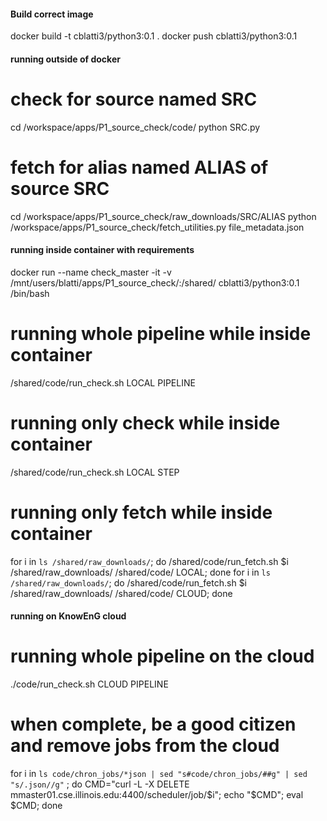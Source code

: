 #### Build correct image

docker build -t cblatti3/python3:0.1 .
docker push cblatti3/python3:0.1


#### running outside of docker
# check for source named SRC
cd /workspace/apps/P1_source_check/code/
python SRC.py

# fetch for alias named ALIAS of source SRC
cd /workspace/apps/P1_source_check/raw_downloads/SRC/ALIAS
python /workspace/apps/P1_source_check/fetch_utilities.py file_metadata.json


#### running inside container with requirements
docker run --name check_master -it -v /mnt/users/blatti/apps/P1_source_check/:/shared/ cblatti3/python3:0.1 /bin/bash

# running whole pipeline while inside container
/shared/code/run_check.sh LOCAL PIPELINE

# running only check while inside container
/shared/code/run_check.sh LOCAL STEP

# running only fetch while inside container
for i in `ls /shared/raw_downloads/`; do /shared/code/run_fetch.sh $i /shared/raw_downloads/ /shared/code/ LOCAL; done
for i in `ls /shared/raw_downloads/`; do /shared/code/run_fetch.sh $i /shared/raw_downloads/ /shared/code/ CLOUD; done

#### running on KnowEnG cloud

# running whole pipeline on the cloud 
./code/run_check.sh CLOUD PIPELINE
# when complete, be a good citizen and remove jobs from the cloud
for i in `ls code/chron_jobs/*json | sed "s#code/chron_jobs/##g" | sed "s/.json//g"` ; do CMD="curl -L -X DELETE mmaster01.cse.illinois.edu:4400/scheduler/job/$i"; echo "$CMD"; eval $CMD; done                
